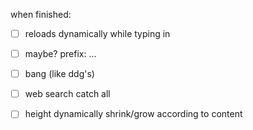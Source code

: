 when finished:
- [ ] reloads dynamically while typing in
- [ ] maybe? prefix: ...
- [ ] bang (like ddg's)
- [ ] web search catch all
- [ ] height dynamically shrink/grow according to content


